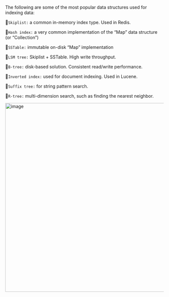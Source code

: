 The following are some of the most popular data structures used for indexing data:

🔹`Skiplist:` a common in-memory index type. Used in Redis.

🔹`Hash index:` a very common implementation of the “Map” data structure (or “Collection”)

🔹`SSTable:` immutable on-disk “Map” implementation

🔹`LSM tree:` Skiplist + SSTable. High write throughput.

🔹`B-tree:` disk-based solution. Consistent read/write performance.

🔹`Inverted index:` used for document indexing. Used in Lucene.

🔹`Suffix tree:` for string pattern search.

🔹`R-tree:` multi-dimension search, such as finding the nearest neighbor.

<img width="600" alt="image" src="https://user-images.githubusercontent.com/17683048/214206681-634b9c25-591c-419f-8fbb-ceb89fb689ba.png">